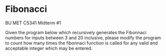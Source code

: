 # Fibonacci
BU MET CS341 Midterm #1

Given the program below which recursively generates the Fibonnaci numbers for inputs between 3 and 20 inclusive, please modify the program to count how many times the fibonnaci function is called for any valid and acceptable integer which may be entered.

